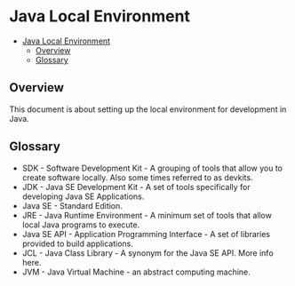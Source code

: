 # Java Local Environment

- [Java Local Environment](#java-local-environment)
  - [Overview](#overview)
  - [Glossary](#glossary)

## Overview

This document is about setting up the local environment for development in Java.

## Glossary

- SDK - Software Development Kit - A grouping of tools that allow you to create software locally. Also some times referred to as devkits.
- JDK - Java SE Development Kit - A set of tools specifically for developing Java SE Applications.
- Java SE - Standard Edition.
- JRE - Java Runtime Environment - A minimum set of tools that allow local Java programs to execute.
- Java SE API - Application Programming Interface - A set of libraries provided to build applications.
- JCL - Java Class Library - A synonym for the Java SE API. More info here.
- JVM - Java Virtual Machine - an abstract computing machine.
